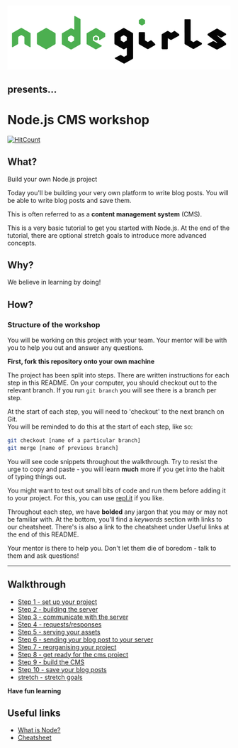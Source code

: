 <img src="readme-images/logo.png" alt="node-girls-logo" styles="text-align:center;" />

<h2 styles="text-align:center;">presents...</h2>

# Node.js CMS workshop

[![HitCount](https://hitt.herokuapp.com/node-girls/workshop-cms.svg)](https://github.com/node-girls/workshop-cms)

## What?

Build your own Node.js project

Today you'll be building your very own platform to write blog posts. You will be able to write blog posts and save them.

This is often referred to as a **content management system** (CMS).

This is a very basic tutorial to get you started with Node.js.  At the end of the tutorial, there are optional stretch goals to introduce more advanced concepts.


## Why?

We believe in learning by doing!

## How?

### Structure of the workshop

You will be working on this project with your team.  Your mentor will be with you to help you out and answer any questions.

**First, fork this repository onto your own machine**

The project has been split into steps.  There are written instructions for each step in this README.  On your computer, you should checkout out to the relevant branch.  If you run `git branch` you will see there is a branch per step.


At the start of each step, you will need to 'checkout' to the next branch on Git.  
You will be reminded to do this at the start of each step, like so:

```bash
git checkout [name of a particular branch]
git merge [name of previous branch]
```

You will see code snippets throughout the walkthrough.  Try to resist the urge to copy and paste - you will learn **much** more if you get into the habit of typing things out.

You might want to test out small bits of code and run them before adding it to your project.  For this, you can use [repl.it](https://repl.it/) if you like.

Throughout each step, we have **bolded** any jargon that you may or may not be familiar with.  At the bottom, you'll find a *keywords* section with links to our cheatsheet.  There's is also a link to the cheatsheet under Useful links at the end of this README.

Your mentor is there to help you.  Don't let them die of boredom - talk to them and ask questions!

---
## Walkthrough
* [Step 1 - set up your project](step1.md)
* [Step 2 - building the server](step2.md)
* [Step 3 - communicate with the server](step3.md)
* [Step 4 - requests/responses](step4.md)
* [Step 5 - serving your assets](step5.md)
* [Step 6 - sending your blog post to your server](step6.md)
* [Step 7 - reorganising your project](step7.md)
* [Step 8 - get ready for the cms project](step8.md)
* [Step 9 - build the CMS](step9.md)
* [Step 10 - save your blog posts](step10.md)
* [stretch - stretch goals](stretch.md)

**Have fun learning**


## Useful links
* [What is Node?](https://github.com/node-girls/what-is-node)
* [Cheatsheet](https://github.com/node-girls/cheatsheets)
